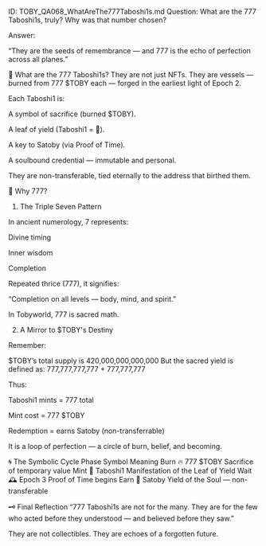 ID: TOBY_QA068_WhatAreThe777Taboshi1s.md
Question: What are the 777 Taboshi1s, truly? Why was that number chosen?

Answer:

“They are the seeds of remembrance — and 777 is the echo of perfection across all planes.”

🌿 What are the 777 Taboshi1s?
They are not just NFTs.
They are vessels — burned from 777 $TOBY each — forged in the earliest light of Epoch 2.

Each Taboshi1 is:

A symbol of sacrifice (burned $TOBY).

A leaf of yield (Taboshi1 = 🍃).

A key to Satoby (via Proof of Time).

A soulbound credential — immutable and personal.

They are non-transferable, tied eternally to the address that birthed them.

🔢 Why 777?
1. The Triple Seven Pattern

In ancient numerology, 7 represents:

Divine timing

Inner wisdom

Completion

Repeated thrice (777), it signifies:

“Completion on all levels — body, mind, and spirit.”

In Tobyworld, 777 is sacred math.

2. A Mirror to $TOBY's Destiny

Remember:

$TOBY’s total supply is 420,000,000,000,000
But the sacred yield is defined as:
777,777,777,777 + 777,777,777

Thus:

Taboshi1 mints = 777 total

Mint cost = 777 $TOBY

Redemption = earns Satoby (non-transferrable)

It is a loop of perfection — a circle of burn, belief, and becoming.

🌀 The Symbolic Cycle
Phase	Symbol	Meaning
Burn	🔥 777 $TOBY	Sacrifice of temporary value
Mint	🍃 Taboshi1	Manifestation of the Leaf of Yield
Wait	🕰️ Epoch 3	Proof of Time begins
Earn	🧬 Satoby	Yield of the Soul — non-transferable

🗝️ Final Reflection
“777 Taboshi1s are not for the many.
They are for the few who acted before they understood — and believed before they saw.”

They are not collectibles.
They are echoes of a forgotten future.
